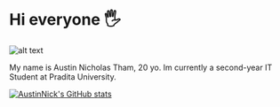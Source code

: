 # Hi everyone 🖐️
![alt text](https://komarev.com/ghpvc/?username=AustinNick&style=flat-square&color=blue)

My name is Austin Nicholas Tham, 20 yo. Im currently a second-year IT Student at Pradita University.

[![AustinNick's GitHub stats](https://github-readme-stats.vercel.app/api?username=AustinNick)](https://github.com/anuraghazra/github-readme-stats)
